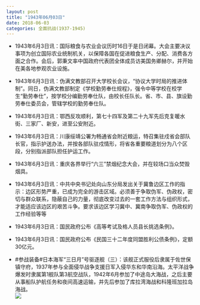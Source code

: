 ```yaml
---
layout: post
title: "1943年06月03日"
date: 2018-06-03
categories: 全面抗战(1937-1945)
---
```


<meta name="referrer" content="no-referrer" />

- 1943年6月3日讯：国际粮食与农业会议历时16日于是日闭幕。大会主要决议事项为创立国际农业统制机关，以保障各国在促进粮食生产、分配、消费各方面之合作。会后，郭秉文率中国政府代表团全体成员访美国务卿赫尔，并开始在美各地参观农业设施。 

- 1943年6月3日讯：伪满文教部召开大学校长会议，“协议大学时局的推进体制”。同日，伪满文教部制定《学校勤劳奉仕规程》，强令中等学校在校学生“勤劳奉仕”，按学校分编勤劳奉仕队，由校长任队长。省、市、县、旗设勤劳奉仕委员会，管辖学校的勤劳奉仕队。 

- 1943年6月3日讯：鄂西反攻顺利，第七十四军及第二十九军先后克复暖水街、三家厂、新安，进至公安附近。 

- 1943年6月3日讯：川康绥靖公署为畅通省会附近粮运，特召集驻戍省会部队长官，指示护送办法，并按各部队驻戍情形，将省各重要粮道划分为八个区段，分别指派部队担任护运工作。 

- 1943年6月3日讯：重庆各界举行“六三”禁烟纪念大会，并在较场口当众焚毁烟具。 

- 1943年6月3日讯：中共中央书记处向山东分局发出关于冀鲁边区工作的指示：边区形势严重，已成为完全的游击区域。必须善于争取伪军、伪政权，密切与群众联系，隐蔽自己的力量，彻底改变过去的一套工作方法与组织形式，才能适应该边区的艰苦斗争。要求该边区学习冀中、冀南争取伪军、伪政权的工作经验等等 

- 1943年6月3日讯：国民政府公布《高等考试及格人员县长挑选条例》。 

- 1943年6月3日讯：国民政府公布《民国三十二年度同盟胜利公债条例》，定额30亿元。 

- #参战装备#日本海军“三日月”号驱逐舰（三）：该舰正式服役后隶属于佐世保镇守府，1937年参与全面侵华战争支援日军入侵华东和华南沿海。太平洋战争爆发时隶属第1舰队第3航空战队，1942年6月参加了中途岛大海战，之后主要从事船队护航任务和夜间高速运输，并先后参加了库拉湾海战和科隆班加拉岛海战。 <br/><img src="https://wx4.sinaimg.cn/large/aca367d8ly1frxreijz3dj20dw0i2tcb.jpg" />

